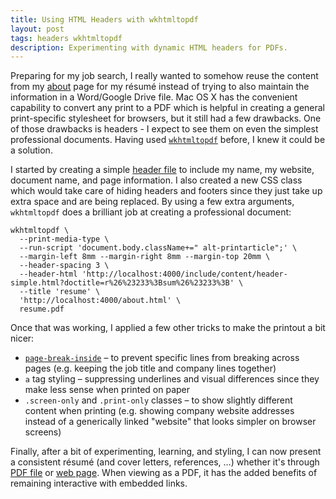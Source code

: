 ```yaml
---
title: Using HTML Headers with wkhtmltopdf
layout: post
tags: headers wkhtmltopdf
description: Experimenting with dynamic HTML headers for PDFs.
---
```


Preparing for my job search, I really wanted to somehow reuse the content from my [about][2] page for my
r&#233;sum&#233; instead of trying to also maintain the information in a Word/Google Drive file. Mac OS X has the
convenient capability to convert any print to a PDF which is helpful in creating a general print-specific stylesheet for
browsers, but it still had a few drawbacks. One of those drawbacks is headers - I expect to see them on even the
simplest professional documents. Having used [`wkhtmltopdf`][1] before, I knew it could be a solution.

I started by creating a simple [header file][3] to include my name, my website, document name, and page information. I
also created a new CSS class which would take care of hiding headers and footers since they just take up extra space and
are being replaced. By using a few extra arguments, `wkhtmltopdf` does a brilliant job at creating a professional
document:

    wkhtmltopdf \
      --print-media-type \
      --run-script 'document.body.className+=" alt-printarticle";' \
      --margin-left 8mm --margin-right 8mm --margin-top 20mm \
      --header-spacing 3 \
      --header-html 'http://localhost:4000/include/content/header-simple.html?doctitle=r%26%23233%3Bsum%26%23233%3B' \
      --title 'resume' \
      'http://localhost:4000/about.html' \
      resume.pdf

Once that was working, I applied a few other tricks to make the printout a bit nicer:

 * [`page-break-inside`][5] &ndash; to prevent specific lines from breaking across pages (e.g. keeping the job title and
   company lines together)
 * `a` tag styling &ndash; suppressing underlines and visual differences since they make less sense when printed on
   paper
 * `.screen-only` and `.print-only` classes &ndash; to show slightly different content when printing (e.g. showing
   company website addresses instead of a generically linked "website" that looks simpler on browser screens)

Finally, after a bit of experimenting, learning, and styling, I can now present a consistent r&#233;sum&#233; (and cover
letters, references, &hellip;) whether it's through [PDF file][4] or [web page][2]. When viewing as a PDF, it has the
added benefits of remaining interactive with embedded links.


 [1]: https://code.google.com/p/wkhtmltopdf/
 [2]: /about.html
 [3]: /include/content/header-simple.html
 [4]: http://static.dpb587.me/about.pdf
 [5]: https://developer.mozilla.org/en-US/docs/CSS/page-break-inside
